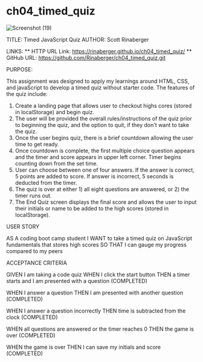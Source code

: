 # ch04_timed_quiz

![Screenshot (19)](https://user-images.githubusercontent.com/108424256/184041106-733301ea-6622-46d0-819d-dfdb3399f664.png)

TITLE: Timed JavaScript Quiz
AUTHOR: Scott Rinaberger

LINKS:
    ** HTTP URL Link: https://rinaberger.github.io/ch04_timed_quiz/
    ** GitHub URL: https://github.com/Rinaberger/ch04_timed_quiz.git
    
PURPOSE: 

This assignment was designed to apply my learnings around HTML, CSS, and javaScript to develop a timed quiz without starter code. The features
of the quiz include:

1) Create a landing page that allows user to checkout highs cores (stored in localStorage) and begin quiz.
2) The user will be provided the overall rules/instructions of the quiz prior to beginning the quiz, and the option to quit, if they don't want to take the quiz.
3) Once the user begins quiz, there is a brief countdown allowing the user time to get ready.
4) Once countdown is complete, the first multiple choice question appears and the timer and score appears in upper left corner. Timer begins counting down from the set time.
5) User can choose between one of four answers. If the answer is correct, 5 points are added to score. If answer is incorrect, 5 seconds is deducted from the timer.
6) The quiz is over at either 1) all eight questions are answered, or 2) the timer runs out. 
7) The End Quiz screen displays the final score and allows the user to input their initials or name to be added to the high scores (stored in localStorage).


USER STORY

AS A coding boot camp student
I WANT to take a timed quiz on JavaScript fundamentals that stores high scores
SO THAT I can gauge my progress compared to my peers

ACCEPTANCE CRITERIA

GIVEN I am taking a code quiz
WHEN I click the start button
THEN a timer starts and I am presented with a question (COMPLETED)

WHEN I answer a question
THEN I am presented with another question (COMPLETED)

WHEN I answer a question incorrectly
THEN time is subtracted from the clock (COMPLETED)

WHEN all questions are answered or the timer reaches 0
THEN the game is over (COMPLETED)

WHEN the game is over
THEN I can save my initials and score (COMPLETED)